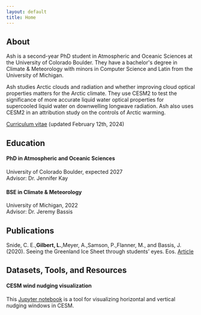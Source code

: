 ```yaml
---
layout: default
title: Home
---
```


## About

Ash is a second-year PhD student in Atmospheric and Oceanic Sciences at the University of Colorado Boulder. They have a bachelor's degree in Climate & Meteorology with minors in Computer Science and Latin from the University of Michigan.

Ash studies Arctic clouds and radiation and whether improving cloud optical properties matters for the Arctic climate. They use CESM2 to test the significance of more accurate liquid water optical properties for supercooled liquid water on downwelling longwave radiation. Ash also uses CESM2 in an attribution study on the controls of Arctic warming.

[Curriculum vitae](/assets/pdfs/Gilbert_CV_02122024.pdf) (updated February 12th, 2024)


## Education

#### PhD in Atmospheric and Oceanic Sciences
University of Colorado Boulder, expected 2027
<br>
Advisor: Dr. Jennifer Kay

#### BSE in Climate & Meteorology
University of Michigan, 2022
<br>
Advisor: Dr. Jeremy Bassis


## Publications

Snide, C. E.,<b>Gilbert, L.</b>,Meyer, A.,Samson, P.,Flanner, M., and Bassis, J. (2020). Seeing the Greenland Ice Sheet through students’ eyes. Eos. [Article](https://eos.org/science-updates/seeing-the-greenland-ice-sheet-through-students-eyes)

## Datasets, Tools, and Resources

#### CESM wind nudging visualization ####

This [Jupyter notebook](https://github.com/GilbertCloud/CESMwindnudgingvisualization) is a tool for visualizing horizontal and vertical nudging windows in CESM.
